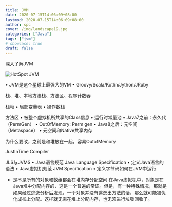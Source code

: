 ```yaml
---
title: JVM
date: 2020-07-15T14:06:09+08:00
lastmod: 2020-07-15T14:06:09+08:00
author: spc
cover: /img/landscape19.jpg
categories: ["Java"]
tags: ["jvm"]
# showcase: true
draft: false
---
```


深入了解JVM

<!--more-->

![HotSpot JVM](/posts/img/hotSpot.jpg)

• JVM是这个星球上最强⼤的VM
• Groovy/Scala/Kotlin/Jython/JRuby 

栈、堆、本地方法栈、方法区、程序计数器

栈帧
• 局部变量表
• 操作数栈 

⽅法区
• 被整个虚拟机所共享的Class信息
• 运⾏时常量池
• Java7之前：永久代（PermGen）
    • OutOfMemory: Perm gen
• Java8之后：元空间（Metaspace）
    • 元空间和Native共享内存

为什么要改，之前是和堆放在一起，容易OutofMemory


JustInTime Compiler

JLS与JVMS
• Java语⾔规范 Java Language Specification
• 定义Java语⾔的语法
• Java虚拟机规范 JVM Specification
• 定义字节码如何在JVM中运⾏

* 是不是所有的对象和数组都会在堆内存分配空间
在Java虚拟机中，对象是在Java堆中分配内存的，这是一个普遍的常识。但是，有一种特殊情况，那就是如果经过逃逸分析后发现，一个对象并没有逃逸出方法的话，那么就可能被优化成栈上分配。这样就无需在堆上分配内存，也无须进行垃圾回收了。